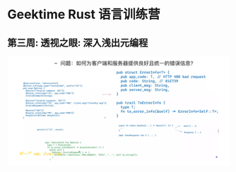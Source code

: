 # Geektime Rust 语言训练营

## 第三周: 透视之眼: 深入浅出元编程

![image-20250109211524401](./assets/image-20250109211524401.png)
